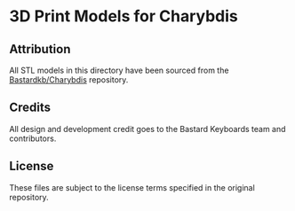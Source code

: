 # 3D Print Models for Charybdis

## Attribution

All STL models in this directory have been sourced from the [Bastardkb/Charybdis](https://github.com/Bastardkb/Charybdis) repository.

## Credits

All design and development credit goes to the Bastard Keyboards team and contributors.

## License

These files are subject to the license terms specified in the original repository.
